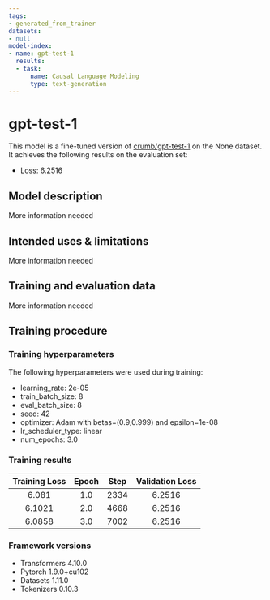 ```yaml
---
tags:
- generated_from_trainer
datasets:
- null
model-index:
- name: gpt-test-1
  results:
  - task:
      name: Causal Language Modeling
      type: text-generation
---
```


<!-- This model card has been generated automatically according to the information the Trainer had access to. You
should probably proofread and complete it, then remove this comment. -->

# gpt-test-1

This model is a fine-tuned version of [crumb/gpt-test-1](https://huggingface.co/crumb/gpt-test-1) on the None dataset.
It achieves the following results on the evaluation set:
- Loss: 6.2516

## Model description

More information needed

## Intended uses & limitations

More information needed

## Training and evaluation data

More information needed

## Training procedure

### Training hyperparameters

The following hyperparameters were used during training:
- learning_rate: 2e-05
- train_batch_size: 8
- eval_batch_size: 8
- seed: 42
- optimizer: Adam with betas=(0.9,0.999) and epsilon=1e-08
- lr_scheduler_type: linear
- num_epochs: 3.0

### Training results

| Training Loss | Epoch | Step | Validation Loss |
|:-------------:|:-----:|:----:|:---------------:|
| 6.081         | 1.0   | 2334 | 6.2516          |
| 6.1021        | 2.0   | 4668 | 6.2516          |
| 6.0858        | 3.0   | 7002 | 6.2516          |


### Framework versions

- Transformers 4.10.0
- Pytorch 1.9.0+cu102
- Datasets 1.11.0
- Tokenizers 0.10.3

